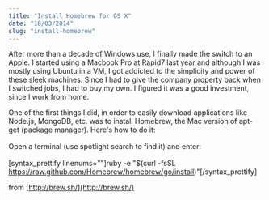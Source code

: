```yaml
---
title: "Install Homebrew for OS X"
date: "18/03/2014"
slug: "install-homebrew"
---
```


After more than a decade of Windows use, I finally made the switch to an Apple. I started using a Macbook Pro at Rapid7 last year and although I was mostly using Ubuntu in a VM, I got addicted to the simplicity and power of these sleek machines. Since I had to give the company property back when I switched jobs, I had to buy my own. I figured it was a good investment, since I work from home.

One of the first things I did, in order to easily download applications like Node.js, MongoDB, etc. was to install Homebrew, the Mac version of apt-get (package manager). Here's how to do it:

<span style="line-height: 1.5em;">Open a terminal (use spotlight search to find it) and enter:</span>

[syntax_prettify linenums=""]ruby -e "$(curl -fsSL https://raw.github.com/Homebrew/homebrew/go/install)"[/syntax_prettify]

from [http://brew.sh/](http://brew.sh/)